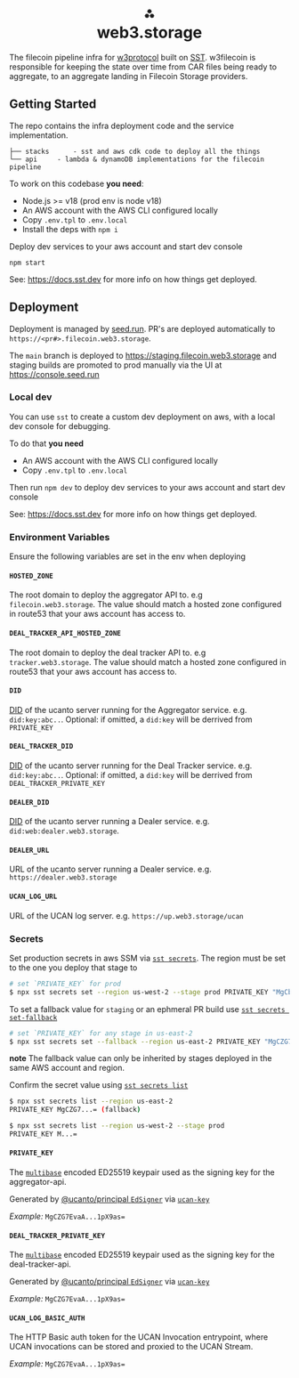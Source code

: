 <h1 align="center">⁂<br/>web3.storage</h1>
<p align="center">

The filecoin pipeline infra for [w3protocol] built on [SST]. w3filecoin is responsible for keeping the state over time from CAR files being ready to aggregate, to an aggregate landing in Filecoin Storage providers.

## Getting Started

The repo contains the infra deployment code and the service implementation.

```
├── stacks      - sst and aws cdk code to deploy all the things
└── api     - lambda & dynamoDB implementations for the filecoin pipeline
```

To work on this codebase **you need**:

- Node.js >= v18 (prod env is node v18)
- An AWS account with the AWS CLI configured locally
- Copy `.env.tpl` to `.env.local`
- Install the deps with `npm i`

Deploy dev services to your aws account and start dev console

```console
npm start
```

See: https://docs.sst.dev for more info on how things get deployed.

## Deployment 

Deployment is managed by [seed.run]. PR's are deployed automatically to `https://<pr#>.filecoin.web3.storage`. 

The `main` branch is deployed to https://staging.filecoin.web3.storage and staging builds are promoted to prod manually via the UI at https://console.seed.run

### Local dev

You can use `sst` to create a custom dev deployment on aws, with a local dev console for debugging.

To do that **you need**

- An AWS account with the AWS CLI configured locally
- Copy `.env.tpl` to `.env.local`

Then run `npm dev` to deploy dev services to your aws account and start dev console

See: https://docs.sst.dev for more info on how things get deployed.

### Environment Variables

Ensure the following variables are set in the env when deploying

#### `HOSTED_ZONE`

The root domain to deploy the aggregator API to. e.g `filecoin.web3.storage`. The value should match a hosted zone configured in route53 that your aws account has access to.

#### `DEAL_TRACKER_API_HOSTED_ZONE`

The root domain to deploy the deal tracker API to. e.g `tracker.web3.storage`. The value should match a hosted zone configured in route53 that your aws account has access to.

#### `DID`

[DID](https://www.w3.org/TR/did-core/) of the ucanto server running for the Aggregator service. e.g. `did:key:abc..`. Optional: if omitted, a `did:key` will be derrived from `PRIVATE_KEY`

#### `DEAL_TRACKER_DID`

[DID](https://www.w3.org/TR/did-core/) of the ucanto server running for the Deal Tracker service. e.g. `did:key:abc..`. Optional: if omitted, a `did:key` will be derrived from `DEAL_TRACKER_PRIVATE_KEY`

#### `DEALER_DID`

[DID](https://www.w3.org/TR/did-core/) of the ucanto server running a Dealer service. e.g. `did:web:dealer.web3.storage`.

#### `DEALER_URL`

URL of the ucanto server running a Dealer service. e.g. `https://dealer.web3.storage`

#### `UCAN_LOG_URL`

URL of the UCAN log server. e.g. `https://up.web3.storage/ucan`

### Secrets

Set production secrets in aws SSM via [`sst secrets`](https://docs.sst.dev/config#sst-secrets). The region must be set to the one you deploy that stage to

```sh
# set `PRIVATE_KEY` for prod
$ npx sst secrets set --region us-west-2 --stage prod PRIVATE_KEY "MgCblCY...="
```

To set a fallback value for `staging` or an ephmeral PR build use [`sst secrets set-fallback`](https://docs.sst.dev/config#fallback-values)

```sh
# set `PRIVATE_KEY` for any stage in us-east-2
$ npx sst secrets set --fallback --region us-east-2 PRIVATE_KEY "MgCZG7...="
```

**note** The fallback value can only be inherited by stages deployed in the same AWS account and region.

Confirm the secret value using [`sst secrets list`](https://docs.sst.dev/config#sst-secrets)

```sh
$ npx sst secrets list --region us-east-2
PRIVATE_KEY MgCZG7...= (fallback)

$ npx sst secrets list --region us-west-2 --stage prod
PRIVATE_KEY M...=
```

#### `PRIVATE_KEY`

The [`multibase`](https://github.com/multiformats/multibase) encoded ED25519 keypair used as the signing key for the aggregator-api.

Generated by [@ucanto/principal `EdSigner`](https://github.com/web3-storage/ucanto) via [`ucan-key`](https://www.npmjs.com/package/ucan-key)

_Example:_ `MgCZG7EvaA...1pX9as=`

#### `DEAL_TRACKER_PRIVATE_KEY`

The [`multibase`](https://github.com/multiformats/multibase) encoded ED25519 keypair used as the signing key for the deal-tracker-api.

Generated by [@ucanto/principal `EdSigner`](https://github.com/web3-storage/ucanto) via [`ucan-key`](https://www.npmjs.com/package/ucan-key)

_Example:_ `MgCZG7EvaA...1pX9as=`

#### `UCAN_LOG_BASIC_AUTH`

The HTTP Basic auth token for the UCAN Invocation entrypoint, where UCAN invocations can be stored and proxied to the UCAN Stream.

_Example:_ `MgCZG7EvaA...1pX9as=`

</p>

[SST]: https://sst.dev
[seed.run]: https://seed.run
[w3protocol]: https://github.com/web3-storage/w3protocol